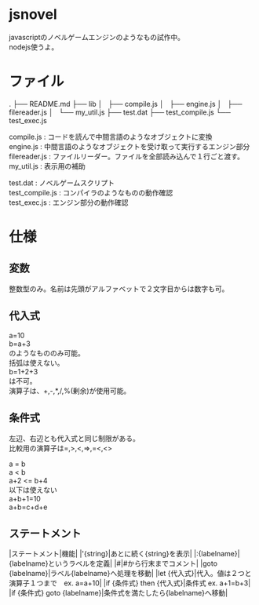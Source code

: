 jsnovel  
=======  
javascriptのノベルゲームエンジンのようなもの試作中。  
nodejs使うよ。

# ファイル
.
├── README.md
├── lib
│   ├── compile.js
│   ├── engine.js
│   ├── filereader.js
│   └── my_util.js
├── test.dat
├── test_compile.js
└── test_exec.js


compile.js : コードを読んで中間言語のようなオブジェクトに変換  
engine.js : 中間言語のようなオブジェクトを受け取って実行するエンジン部分  
filereader.js : ファイルリーダー。ファイルを全部読み込んで１行ごと渡す。  
my_util.js : 表示用の補助  

test.dat : ノベルゲームスクリプト  
test_compile.js : コンパイラのようなものの動作確認  
test_exec.js : エンジン部分の動作確認  

# 仕様  

## 変数  
整数型のみ。名前は先頭がアルファベットで２文字目からは数字も可。

## 代入式  
a=10  
b=a+3  
のようなもののみ可能。  
括弧は使えない。  
b=1+2+3  
は不可。  
演算子は、+,-,*,/,%(剰余)が使用可能。  

## 条件式  
左辺、右辺とも代入式と同じ制限がある。  
比較用の演算子は=,>,<,=>,=<,<>  
  
a = b  
a < b  
a+2 <= b+4  
以下は使えない  
a+b+1=10  
a+b=c+d+e  
  
## ステートメント  
|ステートメント|機能|
|'{string}|あとに続く{string}を表示|
|:{labelname}|{labelname}というラベルを定義|
|#|#から行末までコメント|
|goto {labelname}|ラベル{labelname}へ処理を移動|
|let {代入式}|代入。値は２つと演算子１つまで　ex. a=a+10|
|if {条件式} then {代入式}|条件式 ex. a+1=b+3|
|if {条件式} goto {labelname}|条件式を満たしたら{labelname}へ移動|
